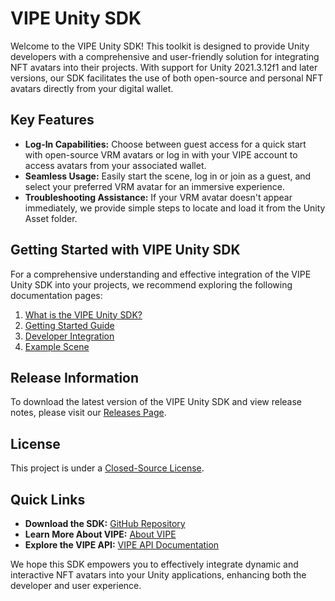 # **VIPE Unity SDK**

Welcome to the VIPE Unity SDK! This toolkit is designed to provide Unity developers with a comprehensive and user-friendly solution for integrating NFT avatars into their projects. With support for Unity 2021.3.12f1 and later versions, our SDK facilitates the use of both open-source and personal NFT avatars directly from your digital wallet.

## **Key Features**

- **Log-In Capabilities:** Choose between guest access for a quick start with open-source VRM avatars or log in with your VIPE account to access avatars from your associated wallet.
- **Seamless Usage:** Easily start the scene, log in or join as a guest, and select your preferred VRM avatar for an immersive experience.
- **Troubleshooting Assistance:** If your VRM avatar doesn't appear immediately, we provide simple steps to locate and load it from the Unity Asset folder.

## **Getting Started with VIPE Unity SDK**

For a comprehensive understanding and effective integration of the VIPE Unity SDK into your projects, we recommend exploring the following documentation pages:

1. [What is the VIPE Unity SDK?](https://docs.vipe.io/reference/what-is-the-vipe-unity-sdk)
2. [Getting Started Guide](https://docs.vipe.io/reference/getting-started-1)
3. [Developer Integration](https://docs.vipe.io/reference/developer-integration)
4. [Example Scene](https://docs.vipe.io/reference/example-scene)

## **Release Information**

To download the latest version of the VIPE Unity SDK and view release notes, please visit our [Releases Page](https://github.com/VirtualPersona/vipe-sdk-unity/releases).

## **License**

This project is under a [Closed-Source License](https://chat.openai.com/c/LICENSE).

## **Quick Links**

- **Download the SDK:** [GitHub Repository](https://github.com/VirtualPersona/vipe-sdk-unity)
- **Learn More About VIPE:** [About VIPE](https://vipe.io/about)
- **Explore the VIPE API:** [VIPE API Documentation](https://docs.vipe.io/reference/getting-started-with-your-api)

We hope this SDK empowers you to effectively integrate dynamic and interactive NFT avatars into your Unity applications, enhancing both the developer and user experience.

